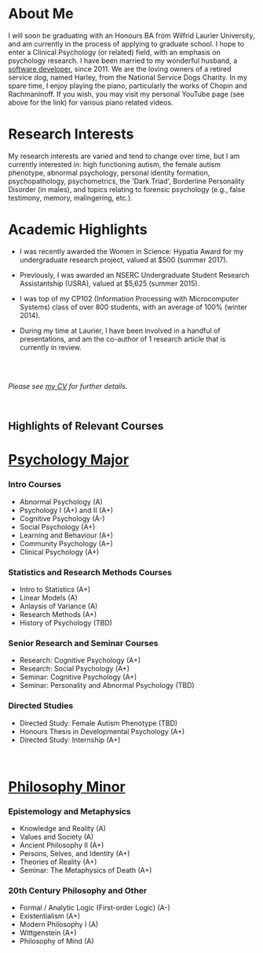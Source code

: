 # About Me

I will soon be graduating with an Honours BA from Wilfrid Laurier University, and am currently in the process of applying to graduate school. I hope to enter a Clinical Psychology (or related) field, with an emphasis on psychology research. I have been married to my wonderful husband, a [software developer](http://mrbarry.com), since 2011. We are the loving owners of a retired service dog, named Harley, from the National Service Dogs Charity. In my spare time, I enjoy playing the piano, particularly the works of Chopin and Rachmaninoff. If you wish, you may visit my personal YouTube page (see above for the link) for various piano related videos.  <br/>


# Research Interests

My research interests are varied and tend to change over time, but I am currently interested in: high functioning autism, the female autism phenotype, abnormal psychology, personal identity formation, psychopathology, psychometrics, the 'Dark Triad', Borderline Personality Disorder (in males), and topics relating to forensic psychology (e.g., false testimony, memory, malingering, etc.). <br/>


# Academic Highlights

 - I was recently awarded the Women in Science: Hypatia Award for my undergraduate research project, valued at $500 (summer 2017). 

 - Previously, I was awarded an NSERC Undergraduate Student Research Assistantship (USRA), valued at $5,625 (summer 2015).

 - I was top of my CP102 (Information Processing with Microcomputer Systems) class of over 800 students, with an average of 100% (winter 2014). 

 - During my time at Laurier, I have been involved in a handful of presentations, and am the co-author of 1 research article that is currently in review. 

 <br/> <br/>

*Please see [my CV](/Barry-CV.pdf) for further details.* 

<br/>


## Highlights of Relevant Courses


# <u>Psychology Major</u>

### Intro Courses

 - Abnormal Psychology (A)
 - Psychology I (A+) and II (A+)
 - Cognitive Psychology (A-)
 - Social Psychology (A+)
 - Learning and Behaviour (A+)
 - Community Psychology (A+)
 - Clinical Psychology (A+)

### Statistics and Research Methods Courses

 - Intro to Statistics (A+)
 - Linear Models (A)
 - Anlaysis of Variance (A)
 - Research Methods (A+)
 - History of Psychology (TBD)

### Senior Research and Seminar Courses

 - Research: Cognitive Psychology (A+)
 - Research: Social Psychology (A+)
 - Seminar: Cognitive Psychology (A+)
 - Seminar: Personality and Abnormal Psychology (TBD)

### Directed Studies

 - Directed Study: Female Autism Phenotype (TBD)
 - Honours Thesis in Developmental Psychology (A+)
 - Directed Study: Internship (A+)

<br/>

# <u> Philosophy Minor </u>

### Epistemology and Metaphysics

 - Knowledge and Reality (A)
 - Values and Society (A)
 - Ancient Philosophy II (A+)
 - Persons, Selves, and Identity (A+)
 - Theories of Reality (A+)
 - Seminar: The Metaphysics of Death (A+)

### 20th Century Philosophy and Other

 - Formal / Analytic Logic (First-order Logic) (A-)
 - Existentialism (A+)
 - Modern Philosophy I (A)
 - Wittgenstein (A+)
 - Philosophy of Mind (A)
